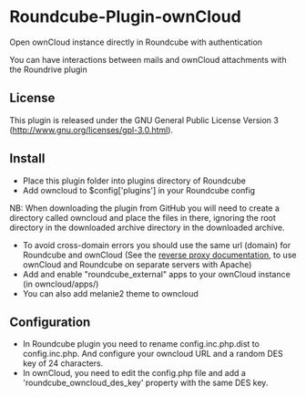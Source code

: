 # Roundcube-Plugin-ownCloud

Open ownCloud instance directly in Roundcube with authentication

You can have interactions between mails and ownCloud attachments with the Roundrive plugin

License
-------

This plugin is released under the GNU General Public License Version 3
(http://www.gnu.org/licenses/gpl-3.0.html).

Install
-------

* Place this plugin folder into plugins directory of Roundcube
* Add owncloud to $config['plugins'] in your Roundcube config

NB: When downloading the plugin from GitHub you will need to create a
directory called owncloud and place the files in there,
ignoring the root directory in the downloaded archive directory in the
downloaded archive.

* To avoid cross-domain errors you should use the same url (domain) for Roundcube and ownCloud (See the [reverse proxy documentation](reverseproxy.md), to use ownCloud and Roundcube on separate servers with Apache)
* Add and enable "roundcube_external" apps to your ownCloud instance (in owncloud/apps/)
* You can also add melanie2 theme to owncloud

Configuration
-------------

* In Roundcube plugin you need to rename config.inc.php.dist to config.inc.php. And configure your owncloud URL and a random DES key of 24 characters.
* In ownCloud, you need to edit the config.php file and add a 'roundcube_owncloud_des_key' property with the same DES key.
